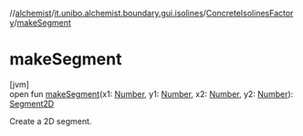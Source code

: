 //[alchemist](../../../index.md)/[it.unibo.alchemist.boundary.gui.isolines](../index.md)/[ConcreteIsolinesFactory](index.md)/[makeSegment](make-segment.md)

# makeSegment

[jvm]\
open fun [makeSegment](make-segment.md)(x1: [Number](https://docs.oracle.com/javase/8/docs/api/java/lang/Number.html), y1: [Number](https://docs.oracle.com/javase/8/docs/api/java/lang/Number.html), x2: [Number](https://docs.oracle.com/javase/8/docs/api/java/lang/Number.html), y2: [Number](https://docs.oracle.com/javase/8/docs/api/java/lang/Number.html)): [Segment2D](../-segment2-d/index.md)

Create a 2D segment.
